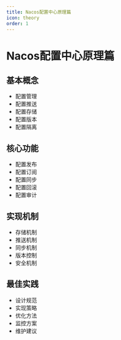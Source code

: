 ```yaml
---
title: Nacos配置中心原理篇
icon: theory
order: 1
---
```


# Nacos配置中心原理篇

## 基本概念
- 配置管理
- 配置推送
- 配置存储
- 配置版本
- 配置隔离

## 核心功能
- 配置发布
- 配置订阅
- 配置同步
- 配置回滚
- 配置审计

## 实现机制
- 存储机制
- 推送机制
- 同步机制
- 版本控制
- 安全机制

## 最佳实践
- 设计规范
- 实现策略
- 优化方法
- 监控方案
- 维护建议
